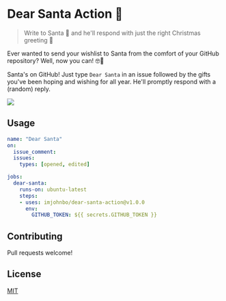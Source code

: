 # Dear Santa Action 🎅

> Write to Santa 🎅 and he'll respond with just the right Christmas greeting 🎄

Ever wanted to send your wishlist to Santa from the comfort of your GitHub repository? Well, now you can! 🤓🎉 

Santa's on GitHub! Just type `Dear Santa` in an issue followed by the gifts you've been hoping and wishing for all year. He'll promptly respond with a (random) reply.

<img src="https://user-images.githubusercontent.com/2993937/71137894-aa798f80-21d7-11ea-8570-26dc20c2bcdf.png" />

## Usage

```yaml
name: "Dear Santa"
on:
  issue_comment:
  issues:
    types: [opened, edited]

jobs:
  dear-santa:
    runs-on: ubuntu-latest
    steps:
    - uses: imjohnbo/dear-santa-action@v1.0.0
      env:
        GITHUB_TOKEN: ${{ secrets.GITHUB_TOKEN }}
```

## Contributing

Pull requests welcome! 

## License

[MIT](LICNESE)
